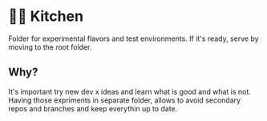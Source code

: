 # 🧑‍🍳 Kitchen
Folder for experimental flavors and test environments.
If it's ready, serve by moving to the root folder.

## Why?
It's important try new dev x ideas and learn what is good and what is not.
Having those expriments in separate folder, allows to avoid secondary repos and branches and keep everythin up to date.
